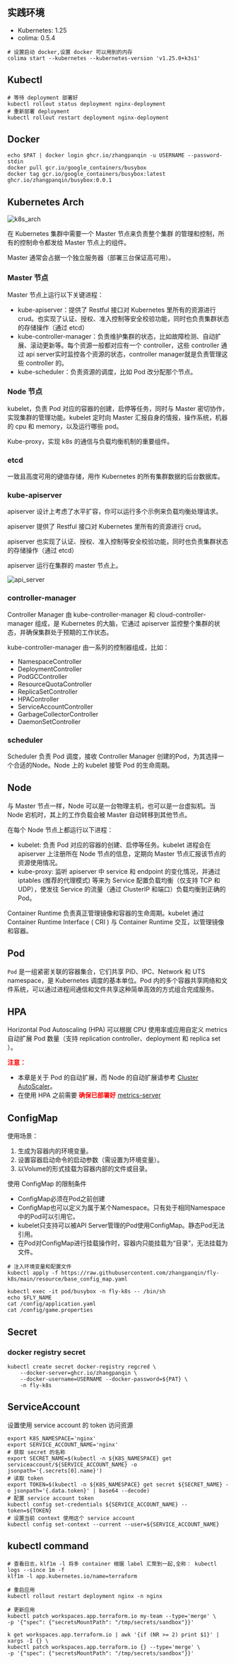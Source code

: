 ## 实践环境

- Kubernetes: 1.25
- colima: 0.5.4

```shell
# 设置启动 docker,设置 docker 可以用到的内存
colima start --kubernetes --kubernetes-version 'v1.25.0+k3s1'
```



## Kubectl

```shell
# 等待 deployment 部署好
kubectl rollout status deployment nginx-deployment
# 重新部署 deployment
kubectl rollout restart deployment nginx-deployment
```





## Docker

```shell
echo $PAT | docker login ghcr.io/zhangpanqin -u USERNAME --password-stdin
docker pull gcr.io/google_containers/busybox
docker tag gcr.io/google_containers/busybox:latest ghcr.io/zhangpanqin/busybox:0.0.1
```



## Kubernetes Arch

![k8s_arch](README.assets/k8s_arch.png)

在 Kubernetes 集群中需要一个 Master 节点来负责整个集群 的管理和控制，所有的控制命令都发给 Master 节点上的组件。

Master 通常会占据一个独立服务器（部署三台保证高可用）。

### Master 节点

Master 节点上运行以下关键进程：

- kube-apiserver：提供了 Restful 接口对 Kubernetes 里所有的资源进行 crud。也实现了认证、授权、准入控制等安全校验功能，同时也负责集群状态的存储操作（通过 etcd）
- kube-controller-manager：负责维护集群的状态，比如故障检测、自动扩展、滚动更新等。每个资源一般都对应有一个 controller，这些 controller 通过 api server实时监控各个资源的状态，controller manager就是负责管理这些 controller 的。
- kube-scheduler：负责资源的调度，比如 Pod 改分配那个节点。

### Node 节点

kubelet，负责 Pod 对应的容器的创建，启停等任务，同时与 Master 密切协作，实现集群的管理功能。kubelet 定时向 Master 汇报自身的情报，操作系统，机器的 cpu 和  memory，以及运行哪些 pod。

Kube-proxy，实现 k8s 的通信与负载均衡机制的重要组件。



### etcd

一致且高度可用的键值存储，用作 Kubernetes 的所有集群数据的后台数据库。



### kube-apiserver

apiserver 设计上考虑了水平扩容，你可以运行多个示例来负载均衡处理请求。

apiserver 提供了 Restful 接口对 Kubernetes 里所有的资源进行 crud。

apiserver 也实现了认证、授权、准入控制等安全校验功能，同时也负责集群状态的存储操作（通过 etcd）

apiserver 运行在集群的 master 节点上。

![api_server](README.assets/api_server.png)





### controller-manager

Controller Manager 由 kube-controller-manager 和 cloud-controller-manager 组成，是 Kubernetes 的大脑，它通过 apiserver 监控整个集群的状态，并确保集群处于预期的工作状态。



kube-controller-manager 由一系列的控制器组成，比如：

- NamespaceController
- DeploymentController
- PodGCController
- ResourceQuotaController
- ReplicaSetController
- HPAController
- ServiceAccountController
- GarbageCollectorController
- DaemonSetController



### scheduler

Scheduler 负责 Pod 调度，接收 Controller Manager 创建的Pod，为其选择一个合适的Node。Node 上的 kubelet 接管 Pod 的生命周期。



## Node

与 Master 节点一样，Node 可以是一台物理主机，也可以是一台虚拟机。当 Node 宕机时，其上的工作负载会被 Master 自动转移到其他节点。

在每个 Node 节点上都运行以下进程：

- kubelet: 负责 Pod 对应的容器的创建、启停等任务。kubelet 进程会在 apiserver 上注册所在 Node 节点的信息，定期向 Master 节点汇报该节点的资源使用情况。
- kube-proxy: 监听 apiserver 中 service 和 endpoint 的变化情况，并通过 iptables (推荐的代理模式) 等来为 Service 配置负载均衡（仅支持 TCP 和 UDP），使发往 Service 的流量（通过 ClusterIP 和端口）负载均衡到正确的 Pod。



Container Runtime 负责真正管理镜像和容器的生命周期。kubelet 通过 Container Runtime Interface ( CRI ) 与 Container Runtime 交互，以管理镜像和容器。



## Pod

`Pod` 是一组紧密关联的容器集合，它们共享 PID、IPC、Network 和 UTS namespace，是 Kubernetes 调度的基本单位。Pod 内的多个容器共享网络和文件系统，可以通过进程间通信和文件共享这种简单高效的方式组合完成服务。



## HPA

Horizontal Pod Autoscaling (HPA) 可以根据 CPU 使用率或应用自定义 metrics 自动扩展 Pod 数量（支持 replication controller、deployment 和 replica set ）。

<font color=red>**注意：**</font>

- 本章是关于 Pod 的自动扩展，而 Node 的自动扩展请参考 [Cluster AutoScaler](https://feisky.gitbooks.io/kubernetes/content/addons/cluster-autoscaler.html)。
- 在使用 HPA 之前需要 <font color=red>**确保已部署好**</font>  [metrics-server](https://github.com/kubernetes-sigs/metrics-server)



## ConfigMap

使用场景：

1. 生成为容器内的环境变量。
2. 设置容器启动命令的启动参数（需设置为环境变量）。
3. 以Volume的形式挂载为容器内部的文件或目录。

 使用 ConfigMap 的限制条件

- ConfigMap必须在Pod之前创建
- ConfigMap也可以定义为属于某个Namespace。只有处于相同Namespace中的Pod可以引用它。
- kubelet只支持可以被API Server管理的Pod使用ConfigMap。静态Pod无法引用。
- 在Pod对ConfigMap进行挂载操作时，容器内只能挂载为“目录”，无法挂载为文件。



```shell
# 注入环境变量和配置文件
kubectl apply -f https://raw.githubusercontent.com/zhangpanqin/fly-k8s/main/resource/base_config_map.yaml

kubectl exec -it pod/busybox -n fly-k8s -- /bin/sh
echo $FLY_NAME
cat /config/application.yaml
cat /config/game.properties
```



## Secret

### docker registry secret

```shell
kubectl create secret docker-registry regcred \
    --docker-server=ghcr.io/zhangpanqin \
    --docker-username=USERNAME --docker-password=${PAT} \
    -n fly-k8s
```



## ServiceAccount

设置使用 service account 的 token 访问资源
```shell
export K8S_NAMESPACE='nginx'
export SERVICE_ACCOUNT_NAME='nginx'
# 获取 secret 的名称
export SECRET_NAME=$(kubectl -n ${K8S_NAMESPACE} get serviceaccount/${SERVICE_ACCOUNT_NAME} -o jsonpath='{.secrets[0].name}')
# 读取 token
export TOKEN=$(kubectl -n ${K8S_NAMESPACE} get secret ${SECRET_NAME} -o jsonpath='{.data.token}' | base64 --decode)
# 配置 service account token
kubectl config set-credentials ${SERVICE_ACCOUNT_NAME} --token=${TOKEN}
# 设置当前 context 使用这个 service account
kubectl config set-context --current --user=${SERVICE_ACCOUNT_NAME}
```





## kubectl command

```shell
# 查看日志，klf1m -l 将多 container 根据 label 汇聚到一起,全称： kubectl logs --since 1m -f
klf1m -l app.kubernetes.io/name=terraform

# 重启应用
kubectl rollout restart deployment nginx -n nginx

# 更新应用
kubectl patch workspaces.app.terraform.io my-team --type='merge' \
-p '{"spec": {"secretsMountPath": "/tmp/secrets/sandbox"}}'

k get workspaces.app.terraform.io | awk '{if (NR >= 2) print $1}' | xargs -I {} \
kubectl patch workspaces.app.terraform.io {} --type='merge' \
-p '{"spec": {"secretsMountPath": "/tmp/secrets/sandbox"}}'
```


